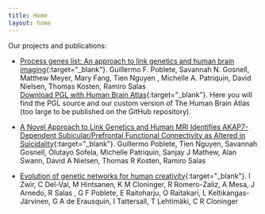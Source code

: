 ```yaml
---
title: Home
layout: home
---
```


Our projects and publications:

- [Process genes list: An approach to link genetics and human brain imaging](https://pubmed.ncbi.nlm.nih.gov/32201351/){:target="_blank"}. Guillermo F. Poblete, Savannah N. Gosnell, Matthew Meyer, Mary Fang, Tien Nguyen , Michelle A. Patriquin, David Nielsen, Thomas Kosten, Ramiro Salas <br>
[Download PGL with Human Brain Atlas](https://guillermopoblete-my.sharepoint.com/:f:/g/personal/brainai_guillermopoblete_onmicrosoft_com/EtJiFzbORWlAvSgZ-KETAa8B8eSak15YMdzm-IncR_HIIA?e=jEYnsJ){:target="_blank"}. Here you will find the PGL source and our custom version of The Human Brain Atlas (too large to be published on the GitHub repository).

- [A Novel Approach to Link Genetics and Human MRI Identifies AKAP7-Dependent Subicular/Prefrontal Functional Connectivity as Altered in Suicidality](https://pubmed.ncbi.nlm.nih.gov/35340866/){:target="_blank"}. 
Guillermo Poblete, Tien Nguyen, Savannah Gosnell, Olutayo Sofela, Michelle Patriquin, Sanjay J Mathew, Alan Swann, David A Nielsen, Thomas R Kosten, Ramiro Salas 

- [Evolution of genetic networks for human creativity](https://pubmed.ncbi.nlm.nih.gov/33879864/){:target="_blank"}. I Zwir, C Del-Val, M Hintsanen, K M Cloninger, R Romero-Zaliz, A Mesa, J Arnedo, R Salas , G F Poblete, E Raitoharju, O Raitakari, L Keltikangas-Järvinen, G A de Erausquin, I Tattersall, T Lehtimäki, C R Cloninger 





